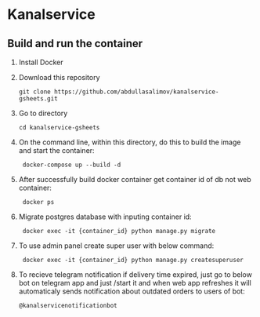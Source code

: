 # Kanalservice

## Build and run the container

1. Install Docker

2. Download this repository
    ```
    git clone https://github.com/abdullasalimov/kanalservice-gsheets.git
    ```
3. Go to directory
    ```
    cd kanalservice-gsheets
    ```

6. On the command line, within this directory, do this to build the image and start the container:

        docker-compose up --build -d

6. After successfully build docker container get container id of db not web container:

        docker ps

7. Migrate postgres database with inputing container id:

        docker exec -it {container_id} python manage.py migrate

9. To use admin panel create super user with below command:

        docker exec -it {container_id} python manage.py createsuperuser

10. To recieve telegram notification if delivery time expired, just go to below bot on telegram app and just /start it and when web app refreshes it will automaticaly sends notification about outdated orders to users of bot:

        @kanalservicenotificationbot
